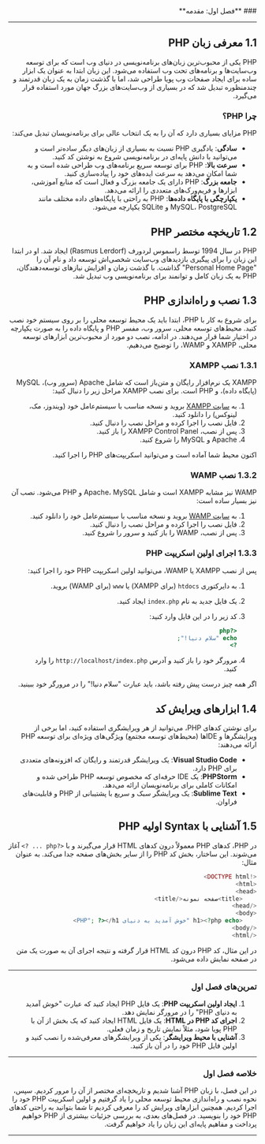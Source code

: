 <div dir='rtl'>
### **فصل اول: مقدمه**

---

## 1.1 معرفی زبان PHP

PHP یکی از محبوب‌ترین زبان‌های برنامه‌نویسی در دنیای وب است که برای توسعه وب‌سایت‌ها و برنامه‌های تحت وب استفاده می‌شود. این زبان ابتدا به عنوان یک ابزار ساده برای ایجاد صفحات وب پویا طراحی شد، اما با گذشت زمان به یک زبان قدرتمند و چندمنظوره تبدیل شد که در بسیاری از وب‌سایت‌های بزرگ جهان مورد استفاده قرار می‌گیرد.

### چرا PHP؟

PHP مزایای بسیاری دارد که آن را به یک انتخاب عالی برای برنامه‌نویسان تبدیل می‌کند:
- **سادگی**: یادگیری PHP نسبت به بسیاری از زبان‌های دیگر ساده‌تر است و می‌توانید با دانش پایه‌ای در برنامه‌نویسی شروع به نوشتن کد کنید.
- **سرعت بالا**: PHP برای توسعه سریع برنامه‌های وب طراحی شده است و به شما امکان می‌دهد به سرعت ایده‌های خود را پیاده‌سازی کنید.
- **جامعه بزرگ**: PHP دارای یک جامعه بزرگ و فعال است که منابع آموزشی، ابزارها و فریم‌ورک‌های متعددی را ارائه می‌دهد.
- **یکپارچگی با پایگاه داده‌ها**: PHP به راحتی با پایگاه‌های داده مختلف مانند MySQL، PostgreSQL و SQLite یکپارچه می‌شود.


## 1.2 تاریخچه مختصر PHP

PHP در سال 1994 توسط راسموس لردورف (Rasmus Lerdorf) ایجاد شد. او در ابتدا این زبان را برای پیگیری بازدیدهای وب‌سایت شخصی‌اش توسعه داد و نام آن را "Personal Home Page" گذاشت. با گذشت زمان و افزایش نیازهای توسعه‌دهندگان، PHP به یک زبان کامل و توانمند برای برنامه‌نویسی وب تبدیل شد.


## 1.3 نصب و راه‌اندازی PHP

برای شروع به کار با PHP، ابتدا باید یک محیط توسعه محلی را بر روی سیستم خود نصب کنید. محیط‌های توسعه محلی، سرور وب، مفسر PHP و پایگاه داده را به صورت یکپارچه در اختیار شما قرار می‌دهند. در ادامه، نصب دو مورد از محبوب‌ترین ابزارهای توسعه محلی، XAMPP و WAMP، را توضیح می‌دهیم.

### 1.3.1 نصب XAMPP

XAMPP یک نرم‌افزار رایگان و متن‌باز است که شامل Apache (سرور وب)، MySQL (پایگاه داده)، و PHP است. برای نصب XAMPP مراحل زیر را دنبال کنید:

1. به [سایت XAMPP](https://www.apachefriends.org/index.html) بروید و نسخه مناسب با سیستم‌عامل خود (ویندوز، مک، لینوکس) را دانلود کنید.
2. فایل نصب را اجرا کرده و مراحل نصب را دنبال کنید.
3. پس از نصب، XAMPP Control Panel را باز کنید.
4. Apache و MySQL را شروع کنید.

اکنون محیط شما آماده است و می‌توانید اسکریپت‌های PHP را اجرا کنید.

### 1.3.2 نصب WAMP

WAMP نیز مشابه XAMPP است و شامل Apache، MySQL و PHP می‌شود. نصب آن نیز بسیار ساده است:

1. به [سایت WAMP](http://www.wampserver.com/en/) بروید و نسخه مناسب با سیستم‌عامل خود را دانلود کنید.
2. فایل نصب را اجرا کرده و مراحل نصب را دنبال کنید.
3. پس از نصب، WAMP را باز کنید و سرور را شروع کنید.

### 1.3.3 اجرای اولین اسکریپت PHP

پس از نصب XAMPP یا WAMP، می‌توانید اولین اسکریپت PHP خود را اجرا کنید:

1. به دایرکتوری `htdocs` (برای XAMPP) یا `www` (برای WAMP) بروید.
2. یک فایل جدید به نام `index.php` ایجاد کنید.
3. کد زیر را در این فایل وارد کنید:

   ```php
   <?php
   echo "سلام دنیا!";
   ?>
   ```

4. مرورگر خود را باز کنید و آدرس `http://localhost/index.php` را وارد کنید.

اگر همه چیز درست پیش رفته باشد، باید عبارت "سلام دنیا!" را در مرورگر خود ببینید.


## 1.4 ابزارهای ویرایش کد

برای نوشتن کدهای PHP، می‌توانید از هر ویرایشگری استفاده کنید، اما برخی از ویرایشگرها و IDEها (محیط‌های توسعه مجتمع) ویژگی‌های ویژه‌ای برای توسعه PHP ارائه می‌دهند:

- **Visual Studio Code**: یک ویرایشگر قدرتمند و رایگان که افزونه‌های متعددی برای PHP دارد.
- **PHPStorm**: یک IDE حرفه‌ای که مخصوص توسعه PHP طراحی شده و امکانات کاملی برای برنامه‌نویسان ارائه می‌دهد.
- **Sublime Text**: یک ویرایشگر سبک و سریع با پشتیبانی از PHP و قابلیت‌های فراوان.


## 1.5 آشنایی با Syntax اولیه PHP

در PHP، کدهای PHP معمولاً درون کدهای HTML قرار می‌گیرند و با `<?php ... ?>` آغاز می‌شوند. این ساختار، بخش کد PHP را از سایر بخش‌های صفحه جدا می‌کند. به عنوان مثال:

```php
<!DOCTYPE html>
<html>
<head>
    <title>صفحه نمونه</title>
</head>
<body>
    <h1><?php echo "خوش آمدید به دنیای PHP"; ?></h1>
</body>
</html>
```

در این مثال، کد PHP درون کد HTML قرار گرفته و نتیجه اجرای آن به صورت یک متن در صفحه نمایش داده می‌شود.


---

### **تمرین‌های فصل اول**

1. **ایجاد اولین اسکریپت PHP**: یک فایل PHP ایجاد کنید که عبارت "خوش آمدید به دنیای PHP" را در مرورگر نمایش دهد.
2. **اجرای کد PHP در HTML**: یک فایل HTML ایجاد کنید که یک بخش از آن با PHP پویا شود، مثلاً نمایش تاریخ و زمان فعلی.
3. **آشنایی با محیط ویرایشگر**: یکی از ویرایشگرهای معرفی‌شده را نصب کنید و اولین فایل PHP خود را در آن باز کنید.

---

### **خلاصه فصل اول**

در این فصل، با زبان PHP آشنا شدیم و تاریخچه‌ای مختصر از آن را مرور کردیم. سپس، نحوه نصب و راه‌اندازی محیط توسعه محلی را یاد گرفتیم و اولین اسکریپت PHP خود را اجرا کردیم. همچنین ابزارهای ویرایش کد را معرفی کردیم تا شما بتوانید به راحتی کدهای PHP خود را بنویسید. در فصل‌های بعدی، به بررسی جزئیات بیشتری از PHP خواهیم پرداخت و مفاهیم پایه‌ای این زبان را یاد خواهیم گرفت.


---
</div>
